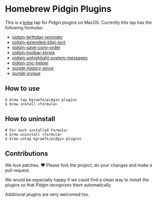 # Homebrew Pidgin Plugins

This is a [brew](https://brew.sh/) tap for Pidgin plugins on MacOS.  Currently
this tap has the following formulas:
- [pidgin-birthday-reminder](https://github.com/kgraefe/pidgin-birthday-reminder)
- [pidgin-extended-blist-sort](https://github.com/kgraefe/pidgin-extended-blist-sort)
- [pidgin-save-conv-order](https://github.com/kgraefe/pidgin-save-conv-order)
- [pidgin-toolbar-shrink](https://launchpad.net/pidgin-toolbar-shrink)
- [pidgin-unhighlight-system-messages](https://github.com/kgraefe/pidgin-unhighlight-system-messages)
- [pidgin-znc-helper](https://github.com/kgraefe/pidgin-znc-helper)
- [purple-history-since](https://github.com/kgraefe/purple-history-since)
- [purple-icyque](https://github.com/EionRobb/icyque)

## How to use
```
$ brew tap kgraefe/pidgin-plugins
$ brew install <formula>
```

## How to uninstall
```
# For each installed formula:
$ brew uninstall <formula>
$ brew untap kgraefe/pidgin-plugins
```

## Contributions
We love patches. :heart: Please fork the project, do your changes and make a
pull request.

We would be especially happy if we could find a clean way to install the
plugins so that Pidgin recognizes them automatically.

Additional plugins are very welcomed too.
